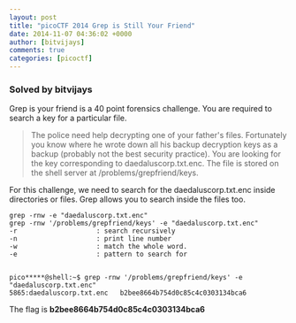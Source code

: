 ```yaml
---
layout: post
title: "picoCTF 2014 Grep is Still Your Friend"
date: 2014-11-07 04:36:02 +0000
author: [bitvijays]
comments: true
categories: [picoctf]
---
```


### Solved by bitvijays

Grep is your friend is a 40 point forensics challenge. You are required to search a key for a particular file.

> The police need help decrypting one of your father's files. Fortunately you know where he wrote down all his backup decryption keys as a backup (probably not the best security practice). You are looking for the key corresponding to daedaluscorp.txt.enc. The file is stored on the shell server at /problems/grepfriend/keys.

For this challenge, we need to search for the daedaluscorp.txt.enc inside directories or files. Grep allows you to search inside the files too. 
```
grep -rnw -e "daedaluscorp.txt.enc" 
grep -rnw '/problems/grepfriend/keys' -e "daedaluscorp.txt.enc"
-r                    : search recursively
-n                    : print line number
-w                    : match the whole word.
-e                    : pattern to search for


pico*****@shell:~$ grep -rnw '/problems/grepfriend/keys' -e "daedaluscorp.txt.enc"
5865:daedaluscorp.txt.enc	b2bee8664b754d0c85c4c0303134bca6

```

The flag is **b2bee8664b754d0c85c4c0303134bca6**

